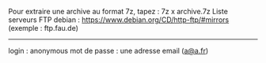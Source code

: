Pour extraire une archive au format 7z, tapez : 7z x archive.7z
Liste serveurs FTP debian : https://www.debian.org/CD/http-ftp/#mirrors (exemple : ftp.fau.de)
____________________________________________________
login : anonymous
mot de passe : une adresse email (a@a.fr)
